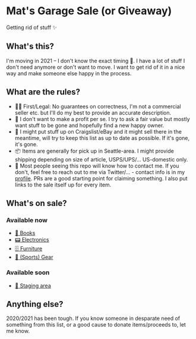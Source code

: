# Mat's Garage Sale (or Giveaway)
Getting rid of stuff :sparkles:

## What's this?
I'm moving in 2021 – I don't know the exact timing :crystal_ball:. I have a lot of stuff I don't need anymore or don't want to move. I want to get rid of it in a nice way and make someone else happy in the process.

## What are the rules?
- :judge: First/Legal: No guarantees on correctness, I'm not a commercial seller etc. but I'll do my best to provide an accurate description.
- :money_with_wings: I don't want to make a profit per se. I try to ask a fair value but mostly want stuff to be gone and hopefully find a new happy owner.
- :dart: I might put stuff up on Craigslist/eBay and it might sell there in the meantime, will try to keep this list as up to date as possible. If it's gone, it's gone.
- :package: Items are generally for pick up in Seattle-area. I might provide shipping depending on size of article, USPS/UPS/... US-domestic only.
- :love_letter: Most people seeing this repo will know how to contact me. If you don't, feel free to reach out to me via Twitter/... - contact info is in my [profile](https://github.com/matthiaswenz). PRs are a good starting point for claiming something. I also put links to the sale itself up for every item.

## What's on sale?
### Available now
- [:book: Books](books.md)
- [:pager: Electronics](electronics.md)
- [:file_cabinet: Furniture](furniture.md)
- [:bicyclist: (Sports) Gear](gear.md)

### Available soon
- [:crystal_ball: Staging area](staging.md)

## Anything else?
2020/2021 has been tough. If you know someone in desparate need of something from this list, or a good cause to donate items/proceeds to, let me know.
